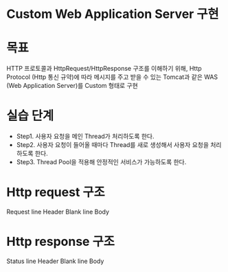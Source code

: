 Custom Web Application Server 구현
=== 
# 목표
HTTP 프로토콜과 HttpRequest/HttpResponse 구조를 이해하기 위해, Http Protocol (Http 통신 규약)에 따라 메시지를 주고 받을 수 있는 Tomcat과 같은 WAS (Web Application Server)를 Custom 형태로 구현

# 실습 단계
- Step1. 사용자 요청을 메인 Thread가 처리하도록 한다.
- Step2. 사용자 요청이 들어올 때마다 Thread를 새로 생성해서 사용자 요청을 처리하도록 한다.
- Step3. Thread Pool을 적용해 안정적인 서비스가 가능하도록 한다.

# Http request 구조
Request line
Header
Blank line
Body

# Http response 구조
Status line
Header
Blank line
Body